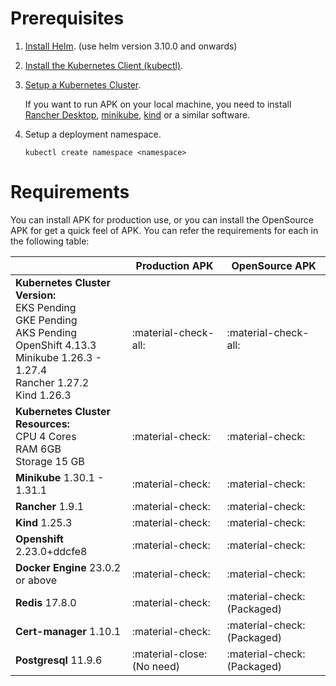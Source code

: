 # Prerequisites

1. [Install Helm](https://helm.sh/docs/intro/install/). (use helm version 3.10.0 and onwards)
2. [Install the Kubernetes Client (kubectl)](https://kubernetes.io/docs/tasks/tools/install-kubectl/).
3. [Setup a Kubernetes Cluster](https://kubernetes.io/docs/setup).
     
     If you want to run APK on your local machine, you need to install [Rancher Desktop](https://docs.rancherdesktop.io/getting-started/installation), [minikube](https://minikube.sigs.k8s.io/), [kind](https://kind.sigs.k8s.io/docs/) or a similar software.

4. Setup a deployment namespace.
   
     `kubectl create namespace <namespace>`

# Requirements
You can install APK for production use, or you can install the OpenSource APK for get a quick feel of APK. You can refer the requirements for each in the following table:

|                                                                                                                                                                                    | Production APK             | OpenSource APK              |
|------------------------------------------------------------------------------------------------------------------------------------------------------------------------------------|----------------------------|-----------------------------|
| **Kubernetes Cluster Version:** <br/> EKS Pending <br/> GKE Pending <br/> AKS Pending <br/> OpenShift 4.13.3 <br/> Minikube 1.26.3 - 1.27.4 <br/> Rancher 1.27.2 <br/> Kind 1.26.3 | :material-check-all:       | :material-check-all:        |
| **Kubernetes Cluster Resources:** <br/> CPU 4 Cores    <br/>    RAM 6GB    <br/> Storage 15 GB                                                                                     | :material-check:           | :material-check:            |
| **Minikube**  1.30.1 - 1.31.1                                                                                                                                                      | :material-check:           | :material-check:            |
| **Rancher**  1.9.1                                                                                                                                                                 | :material-check:           | :material-check:            |
| **Kind**  1.25.3                                                                                                                                                                   | :material-check:           | :material-check:            |
| **Openshift**  2.23.0+ddcfe8                                                                                                                                                       | :material-check:           | :material-check:            |
| **Docker Engine**  23.0.2 or above                                                                                                                                                 | :material-check:           | :material-check:            |
| **Redis**  17.8.0                                                                                                                                                                  | :material-check:           | :material-check: (Packaged) |
| **Cert-manager**  1.10.1                                                                                                                                                           | :material-check:           | :material-check: (Packaged) |
| **Postgresql**  11.9.6                                                                                                                                                             | :material-close: (No need) | :material-check: (Packaged) |
